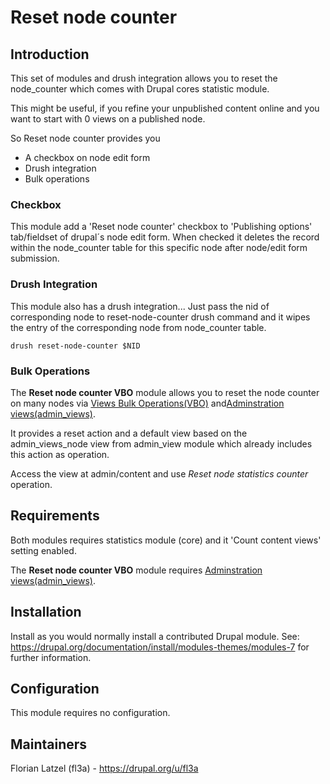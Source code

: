 # Reset node counter

## Introduction

This set of modules and drush integration allows you to reset the node_counter which comes with Drupal cores statistic module.

This might be useful, if you refine your unpublished content online and you want to start with 0 views on a published node.

So Reset node counter provides you
* A checkbox on node edit form
* Drush integration
* Bulk operations

### Checkbox

This module add a 'Reset node counter' checkbox to 'Publishing options' tab/fieldset
of drupal´s node edit form.
When checked it deletes the record within the node_counter table for this specific node
after node/edit form submission.

### Drush Integration

This module also has a drush integration...
Just pass the nid of corresponding node to reset-node-counter drush command
and it wipes the entry of the corresponding node from node_counter table.

    drush reset-node-counter $NID 

### Bulk Operations

The **Reset node counter VBO** module allows you to reset the node counter on many nodes via [Views Bulk Operations(VBO)](https://www.drupal.org/project/views_bulk_operations) 
and[Adminstration views(admin_views)](http://drupal.org/project/admin_views).

It provides a reset action and a default view based on the admin_views_node view from admin_view module which already includes this action as operation.

Access the view at admin/content and use _Reset node statistics counter_ operation.

## Requirements

Both modules requires statistics module (core) and it 'Count content views' setting enabled.

The **Reset node counter VBO** module requires [Adminstration views(admin_views)](http://drupal.org/project/admin_views). 


## Installation

Install as you would normally install a contributed Drupal module. 
See: https://drupal.org/documentation/install/modules-themes/modules-7 for further information.
 
## Configuration

This module requires no configuration.

## Maintainers

Florian Latzel (fl3a) - https://drupal.org/u/fl3a 

